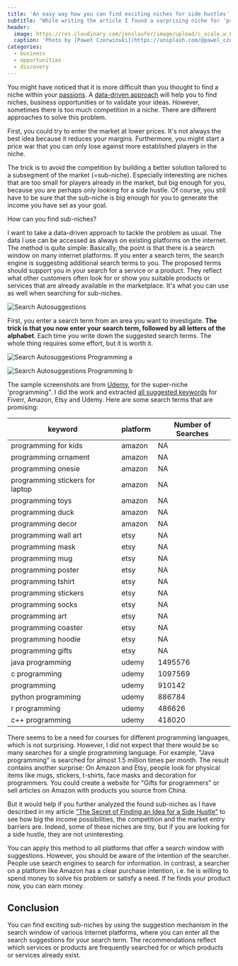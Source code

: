 ```yaml
---
title: 'An easy way how you can find exciting niches for side hustles'
subtitle: "While writing the article I found a surprising niche for 'programming' accidentally"
header:
  image: https://res.cloudinary.com/jenslaufer/image/upload/c_scale,w_800/v1604080271/pawel-czerwinski-C6_IeLujUxU-unsplash.jpg
  caption: 'Photo by [Paweł Czerwiński](https://unsplash.com/@pawel_czerwinski?utm_source=unsplash&amp;utm_medium=referral&amp;utm_content=creditCopyText) [**Unsplash**](https://unsplash.com/s/photos/niche?utm_source=unsplash&amp;utm_medium=referral&amp;utm_content=creditCopyText)'
categories:
  - business
  - opportunities
  - discovery
---
```


You might have noticed that it is more difficult than you thought to find a niche within your [passions](https://insights5.com/business/opportunities/discovery/where_do_i_start_a_business/). A [data-driven approach](/business/opportunities/discovery/the_secret_of_finding_at_idea_for_a_side_hustle/) will help you to find niches, business opportunities or to validate your ideas. However, sometimes there is too much competition in a niche. There are different approaches to solve this problem.

First, you could try to enter the market at lower prices. It's not always the best idea because it reduces your margins. Furthermore, you might start a price war that you can only lose against more established players in the niche.

The trick is to avoid the competition by building a better solution tailored to a subsegment of the market (=sub-niche). Especially interesting are niches that are too small for players already in the market, but big enough for you, because you are perhaps only looking for a side hustle. Of course, you still have to be sure that the sub-niche is big enough for you to generate the income you have set as your goal.

How can you find sub-niches?

I want to take a data-driven approach to tackle the problem as usual. The data I use can be accessed as always on existing platforms on the internet. The method is quite simple: Basically, the point is that there is a search window on many internet platforms. If you enter a search term, the search engine is suggesting additional search terms to you. The proposed terms should support you in your search for a service or a product. They reflect what other customers often look for or show you suitable products or services that are already available in the marketplace. It's what you can use as well when searching for sub-niches.

![Search Autosuggestions](https://res.cloudinary.com/jenslaufer/image/upload/c_scale,w_300/v1602483862/search_autosuggestions.png)

First, you enter a search term from an area you want to investigate. **The trick is that you now enter your search term, followed by all letters of the alphabet**. Each time you write down the suggested search terms. The whole thing requires some effort, but it is worth it.

![Search Autosuggestions Programming a](https://res.cloudinary.com/jenslaufer/image/upload/c_scale,w_300/v1602484287/search_autosuggestions_programming_a.png)

![Search Autosuggestions Programming b](https://res.cloudinary.com/jenslaufer/image/upload/c_scale,w_300/v1602484287/search_autosuggestions_programming_b.png)

The sample screenshots are from [Udemy](https://udemy.com), for the super-niche 'programming". I did the work and extracted [all suggested keywords](/assets/data/programming_subniches.csv) for Fiverr, Amazon, Etsy and Udemy. Here are some search terms that are promising:

| keyword                         | platform | Number of Searches |
| ------------------------------- | -------- | ------------------ |
| programming for kids            | amazon   | NA                 |
| programming ornament            | amazon   | NA                 |
| programming onesie              | amazon   | NA                 |
| programming stickers for laptop | amazon   | NA                 |
| programming toys                | amazon   | NA                 |
| programming duck                | amazon   | NA                 |
| programming decor               | amazon   | NA                 |
| programming wall art            | etsy     | NA                 |
| programming mask                | etsy     | NA                 |
| programming mug                 | etsy     | NA                 |
| programming poster              | etsy     | NA                 |
| programming tshirt              | etsy     | NA                 |
| programming stickers            | etsy     | NA                 |
| programming socks               | etsy     | NA                 |
| programming art                 | etsy     | NA                 |
| programming coaster             | etsy     | NA                 |
| programming hoodie              | etsy     | NA                 |
| programming gifts               | etsy     | NA                 |
| java programming                | udemy    | 1495576            |
| c programming                   | udemy    | 1097569            |
| programming                     | udemy    | 910142             |
| python programming              | udemy    | 886784             |
| r programming                   | udemy    | 486626             |
| c++ programming                 | udemy    | 418020             |

There seems to be a need for courses for different programming languages, which is not surprising. However, I did not expect that there would be so many searches for a single programming language. For example, "Java programming" is searched for almost 1.5 million times per month.
The result contains another surprise: On Amazon and Etsy, people look for physical items like mugs, stickers, t-shirts, face masks and decoration for programmers. You could create a website for "Gifts for programmers" or sell articles on Amazon with products you source from China.

But it would help if you further analyzed the found sub-niches as I have described in my article ["The Secret of Finding an Idea for a Side Hustle"](/business/opportunities/discovery/the_secret_of_finding_an_idea_for_a_side_hustle/) to see how big the income possibilities, the competition and the market entry barriers are. Indeed, some of these niches are tiny, but if you are looking for a side hustle, they are not uninteresting.

You can apply this method to all platforms that offer a search window with suggestions. However, you should be aware of the intention of the searcher. People use search engines to search for information. In contrast, a searcher on a platform like Amazon has a clear purchase intention, i.e. he is willing to spend money to solve his problem or satisfy a need. If he finds your product now, you can earn money.

## Conclusion

You can find exciting sub-niches by using the suggestion mechanism in the search window of various Internet platforms, where you can enter all the search suggestions for your search term. The recommendations reflect which services or products are frequently searched for or which products or services already exist.
